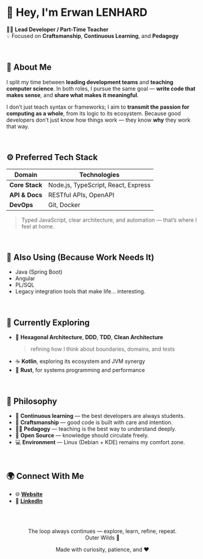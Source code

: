 # 👋 Hey, I'm **Erwan LENHARD**

👨‍💻 **Lead Developer / Part-Time Teacher**  
💡 Focused on **Craftsmanship**, **Continuous Learning**, and **Pedagogy**

<br/>

## 🧭 About Me

I split my time between **leading development teams** and **teaching computer science**.
In both roles, I pursue the same goal — **write code that makes sense**, and **share what makes it meaningful**.

I don’t just teach syntax or frameworks; I aim to **transmit the passion for computing as a whole**, from its logic to its ecosystem.
Because good developers don’t just know how things work — they know **why** they work that way.

<br/>

## ⚙️ Preferred Tech Stack

| Domain         | Technologies                        |
| -------------- | ------------------------------------|
| **Core Stack** | Node.js, TypeScript, React, Express |
| **API & Docs** | RESTful APIs, OpenAPI               |
| **DevOps**     | Git, Docker                         |

> Typed JavaScript, clear architecture, and automation — that’s where I feel at home.

<br/>

## 🧩 Also Using (Because Work Needs It)

* Java (Spring Boot)
* Angular
* PL/SQL
* Legacy integration tools that make life... interesting.

<br/>

## 🌱 Currently Exploring

* 🧱 **Hexagonal Architecture**, **DDD**, **TDD**, **Clean Architecture**
  > refining how I think about boundaries, domains, and tests
* ☕ **Kotlin**, exploring its ecosystem and JVM synergy
* 🦀 **Rust**, for systems programming and performance

<br/>

## 💭 Philosophy

* 🧠 **Continuous learning** — the best developers are always students.
* 🔧 **Craftsmanship** — good code is built with care and intention.
* 🧑‍🏫 **Pedagogy** — teaching is the best way to understand deeply.
* 🐧 **Open Source** — knowledge should circulate freely.
* 💻 **Environment** — Linux (Debian + KDE) remains my comfort zone.

<br/>

<!-- ## 🏆 GitHub Badges & Stats

<p align="center">
  <img src="https://img.shields.io/badge/Node.js-43853D?style=for-the-badge&logo=node.js&logoColor=white"/>
  <img src="https://img.shields.io/badge/TypeScript-3178C6?style=for-the-badge&logo=typescript&logoColor=white"/>
  <img src="https://img.shields.io/badge/React-20232A?style=for-the-badge&logo=react&logoColor=61DAFB"/>
  <img src="https://img.shields.io/badge/Express-000000?style=for-the-badge&logo=express&logoColor=white"/>
  <img src="https://img.shields.io/badge/Docker-2496ED?style=for-the-badge&logo=docker&logoColor=white"/>
  <img src="https://img.shields.io/badge/Linux-Debian-A81D33?style=for-the-badge&logo=debian&logoColor=white"/>
</p>

<p align="center">
  <img src="https://github-readme-stats.vercel.app/api?username=LenhardErwan&show_icons=true&theme=midnight-purple" alt="GitHub Stats" />
  <img src="https://github-readme-streak-stats.herokuapp.com/?user=LenhardErwan&theme=midnight-purple" alt="GitHub Streak" />
</p> -->

## 🌍 Connect With Me

* 🌐 [**Website**](lenhard.fr)
* 💼 [**LinkedIn**](https://linkedin.com/in/lenhard-erwan/)

<br/>
<br/>

<div align="center">
  <p>
    The loop always continues — explore, learn, refine, repeat.<br/>
    Outer Wilds 🌠
  </p>
  <p>
    Made with curiosity, patience, and ❤️
  </p>
</div>
